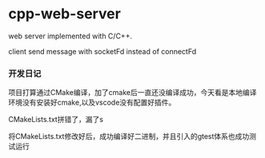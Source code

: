 # cpp-web-server
web server implemented with C/C++.


client send message with socketFd instead of connectFd

### 开发日记


项目打算通过CMake编译，加了cmake后一直还没编译成功，今天看是本地编译环境没有安装好cmake,以及vscode没有配置好插件。

CMakeLists.txt拼错了，漏了s

将CMakeLists.txt修改好后，成功编译好二进制，并且引入的gtest体系也成功测试运行
